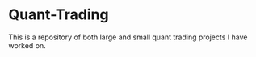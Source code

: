# Quant-Trading

This is a repository of both large and small quant trading projects I have worked on.